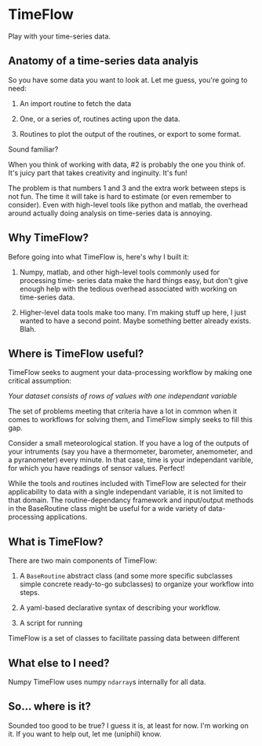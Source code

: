 TimeFlow
========

Play with your time-series data.


Anatomy of a time-series data analyis
-------------------------------------

So you have some data you want to look at. Let me guess, you're going to need:

 1. An import routine to fetch the data

 2. One, or a series of, routines acting upon the data.
 
 3. Routines to plot the output of the routines, or export to some format.


Sound familiar?

When you think of working with data, #2 is probably the one you think of. It's
juicy part that takes creativity and inginuity. It's fun!

The problem is that numbers 1 and 3 and the extra work between steps is not fun.
The time it will take is hard to estimate (or even remember to consider). Even
with high-level tools like python and matlab, the overhead around actually doing
analysis on time-series data is annoying.


Why TimeFlow?
-------------

Before going into what TimeFlow is, here's why I built it:

 1. Numpy, matlab, and other high-level tools commonly used for processing time-
    series data make the hard things easy, but don't give enough help with the
    tedious overhead associated with working on time-series data.

 2. Higher-level data tools make too many. I'm making stuff up here, I just
    wanted to have a second point. Maybe something better already exists. Blah.


Where is TimeFlow useful?
-------------------------

TimeFlow seeks to augment your data-processing workflow by making one critical
assumption:

*Your dataset consists of rows of values with one independant variable*

The set of problems meeting that criteria have a lot in common when it comes
to workflows for solving them, and TimeFlow simply seeks to fill this gap.

Consider a small meteorological station. If you have a log of the outputs of
your intruments (say you have a thermometer, barometer, anemometer, and a
pyranometer) every minute. In that case, time is your independant varible,
for which you have readings of sensor values. Perfect!

While the tools and routines included with TimeFlow are selected for their
applicability to data with a single independant variable, it is not limited
to that domain. The routine-dependancy framework and input/output methods
in the BaseRoutine class might be useful for a wide variety of data-processing
applications.


What is TimeFlow?
-----------------

There are two main components of TimeFlow:

1. A `BaseRoutine` abstract class (and some more specific subclasses simple
   concrete ready-to-go subclasses) to organize your workflow into steps.

2. A yaml-based declarative syntax of describing your workflow.

3. A script for running 

TimeFlow is a set of classes to facilitate passing data between different


What else to I need?
--------------------

Numpy
    TimeFlow uses numpy `ndarray`s internally for all data.


So... where is it?
------------------

Sounded too good to be true? I guess it is, at least for now. I'm working on it.
If you want to help out, let me (uniphil) know.


